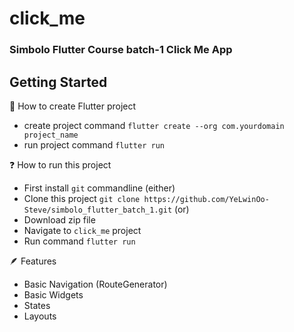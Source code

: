 # click_me

### Simbolo Flutter Course batch-1 Click Me App

## Getting Started

👾 How to create Flutter project
    
- create project command `flutter create --org com.yourdomain project_name`
- run project command `flutter run`

❓ How to run this project

- First install `git` commandline
  (either)
- Clone this project `git clone https://github.com/YeLwinOo-Steve/simbolo_flutter_batch_1.git`
  (or)
- Download zip file
- Navigate to `click_me` project
- Run command `flutter run`

🪶 Features

- Basic Navigation (RouteGenerator)
- Basic Widgets
- States
- Layouts
